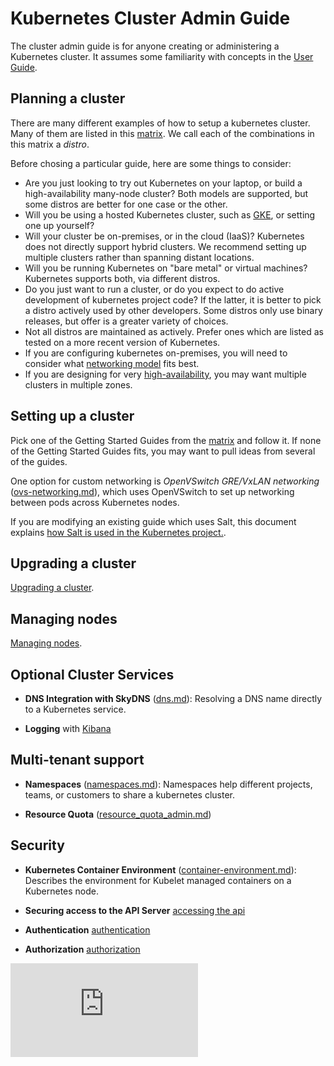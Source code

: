 # Kubernetes Cluster Admin Guide

The cluster admin guide is for anyone creating or administering a Kubernetes cluster.
It assumes some familiarity with concepts in the [User Guide](user-guide.md).

## Planning a cluster

There are many different examples of how to setup a kubernetes cluster.  Many of them are listed in this
[matrix](getting-started-guides/README.md).  We call each of the combinations in this matrix a *distro*.

Before chosing a particular guide, here are some things to consider:
 - Are you just looking to try out Kubernetes on your laptop, or build a high-availability many-node cluster? Both
   models are supported, but some distros are better for one case or the other.
 - Will you be using a hosted Kubernetes cluster, such as [GKE](https://cloud.google.com/container-engine), or setting
   one up yourself?
 - Will your cluster be on-premises, or in the cloud (IaaS)?  Kubernetes does not directly support hybrid clusters.  We
   recommend setting up multiple clusters rather than spanning distant locations.
 - Will you be running Kubernetes on "bare metal" or virtual machines?  Kubernetes supports both, via different distros.
 - Do you just want to run a cluster, or do you expect to do active development of kubernetes project code?  If the
   latter, it is better to pick a distro actively used by other developers.  Some distros only use binary releases, but
   offer is a greater variety of choices.
 - Not all distros are maintained as actively.  Prefer ones which are listed as tested on a more recent version of
   Kubernetes.
 - If you are configuring kubernetes on-premises, you will need to consider what [networking
   model](networking.md) fits best.
 - If you are designing for very [high-availability](availability.md), you may want multiple clusters in multiple zones.

## Setting up a cluster

Pick one of the Getting Started Guides from the [matrix](getting-started-guides/README.md) and follow it.
If none of the Getting Started Guides fits, you may want to pull ideas from several of the guides.

One option for custom networking is *OpenVSwitch GRE/VxLAN networking* ([ovs-networking.md](ovs-networking.md)), which
uses OpenVSwitch to set up networking between pods across
  Kubernetes nodes.

If you are modifying an existing guide which uses Salt, this document explains [how Salt is used in the Kubernetes
project.](salt.md).

## Upgrading a cluster
[Upgrading a cluster](cluster_management.md).

## Managing nodes

[Managing nodes](node.md).

## Optional Cluster Services

* **DNS Integration with SkyDNS** ([dns.md](dns.md)):
  Resolving a DNS name directly to a Kubernetes service.

* **Logging** with [Kibana](logging.md)

## Multi-tenant support

* **Namespaces** ([namespaces.md](namespaces.md)): Namespaces help different
  projects, teams, or customers to share a kubernetes cluster.

* **Resource Quota** ([resource_quota_admin.md](resource_quota_admin.md)) 

## Security

* **Kubernetes Container Environment** ([container-environment.md](container-environment.md)):
  Describes the environment for Kubelet managed containers on a Kubernetes
  node.

* **Securing access to the API Server** [accessing the api]( accessing_the_api.md)

* **Authentication**  [authentication]( authentication.md)

* **Authorization** [authorization]( authorization.md)



[![Analytics](https://kubernetes-site.appspot.com/UA-36037335-10/GitHub/docs/cluster-admin-guide.md?pixel)]()
